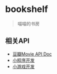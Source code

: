 # bookshelf

> 喵喵的书房

## 相关API
- [豆瓣Movie API Doc](https://developers.douban.com/wiki/?title=movie_v2#in_theaters)
- [小程序开发](https://developers.weixin.qq.com/miniprogram/dev/index.html?t=2018410)
- [小游戏开发](https://developers.weixin.qq.com/minigame/dev/index.html)